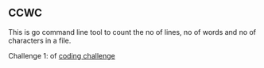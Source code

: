 ## CCWC
This is go command line tool to count the no of lines, no of words and no of characters in a file.

Challenge 1:  of [coding challenge](https://codingchallenges.fyi/challenges/challenge-wc/)